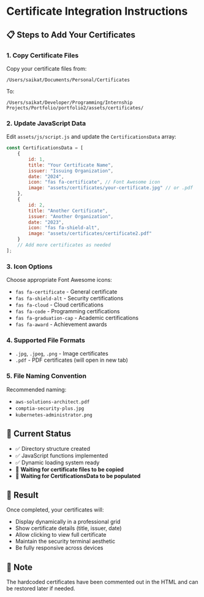 # Certificate Integration Instructions

## 📋 Steps to Add Your Certificates

### 1. Copy Certificate Files
Copy your certificate files from:
```
/Users/saikat/Documents/Personal/Certificates
```
To:
```
/Users/saikat/Developer/Programming/Internship Projects/Portfolio/portfolio2/assets/certificates/
```

### 2. Update JavaScript Data
Edit `assets/js/script.js` and update the `CertificationsData` array:

```javascript
const CertificationsData = [
    {
        id: 1,
        title: "Your Certificate Name",
        issuer: "Issuing Organization", 
        date: "2024",
        icon: "fas fa-certificate", // Font Awesome icon
        image: "assets/certificates/your-certificate.jpg" // or .pdf
    },
    {
        id: 2,
        title: "Another Certificate",
        issuer: "Another Organization",
        date: "2023", 
        icon: "fas fa-shield-alt",
        image: "assets/certificates/certificate2.pdf"
    }
    // Add more certificates as needed
];
```

### 3. Icon Options
Choose appropriate Font Awesome icons:
- `fas fa-certificate` - General certificate
- `fas fa-shield-alt` - Security certifications
- `fas fa-cloud` - Cloud certifications
- `fas fa-code` - Programming certifications
- `fas fa-graduation-cap` - Academic certifications
- `fas fa-award` - Achievement awards

### 4. Supported File Formats
- `.jpg`, `.jpeg`, `.png` - Image certificates
- `.pdf` - PDF certificates (will open in new tab)

### 5. File Naming Convention
Recommended naming:
- `aws-solutions-architect.pdf`
- `comptia-security-plus.jpg`
- `kubernetes-administrator.png`

## 🔧 Current Status
- ✅ Directory structure created
- ✅ JavaScript functions implemented
- ✅ Dynamic loading system ready
- 🔄 **Waiting for certificate files to be copied**
- 🔄 **Waiting for CertificationsData to be populated**

## 🎯 Result
Once completed, your certificates will:
- Display dynamically in a professional grid
- Show certificate details (title, issuer, date)
- Allow clicking to view full certificate
- Maintain the security terminal aesthetic
- Be fully responsive across devices

## 📝 Note
The hardcoded certificates have been commented out in the HTML and can be restored later if needed.